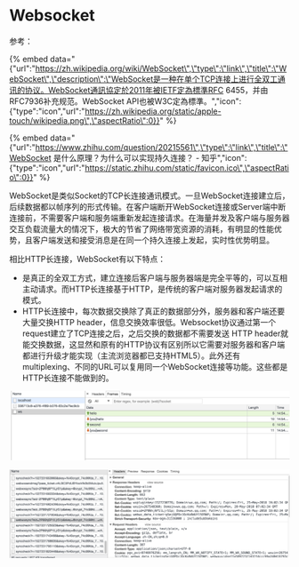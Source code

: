 # Websocket

参考：

{% embed data="{\"url\":\"https://zh.wikipedia.org/wiki/WebSocket\",\"type\":\"link\",\"title\":\"WebSocket\",\"description\":\"WebSocket是一种在单个TCP连接上进行全双工通讯的协议。WebSocket通訊協定於2011年被IETF定為標準RFC 6455，并由RFC7936补充规范。WebSocket API也被W3C定為標準。\",\"icon\":{\"type\":\"icon\",\"url\":\"https://zh.wikipedia.org/static/apple-touch/wikipedia.png\",\"aspectRatio\":0}}" %}

{% embed data="{\"url\":\"https://www.zhihu.com/question/20215561\",\"type\":\"link\",\"title\":\"WebSocket 是什么原理？为什么可以实现持久连接？ - 知乎\",\"icon\":{\"type\":\"icon\",\"url\":\"https://static.zhihu.com/static/favicon.ico\",\"aspectRatio\":0}}" %}





WebSocket是类似Socket的TCP长连接通讯模式。一旦WebSocket连接建立后，后续数据都以帧序列的形式传输。在客户端断开WebSocket连接或Server端中断连接前，不需要客户端和服务端重新发起连接请求。在海量并发及客户端与服务器交互负载流量大的情况下，极大的节省了网络带宽资源的消耗，有明显的性能优势，且客户端发送和接受消息是在同一个持久连接上发起，实时性优势明显。

相比HTTP长连接，WebSocket有以下特点：

* 是真正的全双工方式，建立连接后客户端与服务器端是完全平等的，可以互相主动请求。而HTTP长连接基于HTTP，是传统的客户端对服务器发起请求的模式。
* HTTP长连接中，每次数据交换除了真正的数据部分外，服务器和客户端还要大量交换HTTP header，信息交换效率很低。Websocket协议通过第一个request建立了TCP连接之后，之后交换的数据都不需要发送 HTTP header就能交换数据，这显然和原有的HTTP协议有区别所以它需要对服务器和客户端都进行升级才能实现（主流浏览器都已支持HTML5）。此外还有 multiplexing、不同的URL可以复用同一个WebSocket连接等功能。这些都是HTTP长连接不能做到的。



![WebSocket &#x804A;&#x5929;&#x5BA4; demo](../.gitbook/assets/image%20%285%29.png)



![&#x5FAE;&#x4FE1;web&#x7248;&#x672C;&#x7528;&#x7684;&#x662F;&#x957F;&#x8FDE;&#x63A5;](../.gitbook/assets/image%20%2810%29.png)



